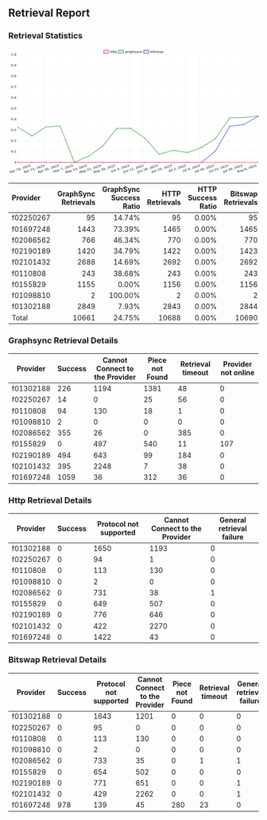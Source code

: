 ## Retrieval Report
### Retrieval Statistics
<img src="https://raw.githubusercontent.com/data-preservation-programs/filplus-checker-assets/main/filecoin-project/filecoin-plus-large-datasets/issues/1366/1691404479808.png"/>

| Provider  | GraphSync Retrievals | GraphSync Success Ratio | HTTP Retrievals | HTTP Success Ratio | Bitswap Retrievals | Bitswap Success Ratio |
| :-------- | -------------------: | ----------------------: | --------------: | -----------------: | -----------------: | --------------------: |
| f02250267 |                   95 |                  14.74% |              95 |              0.00% |                 95 |                 0.00% |
| f01697248 |                 1443 |                  73.39% |            1465 |              0.00% |               1465 |                66.76% |
| f02086562 |                  766 |                  46.34% |             770 |              0.00% |                770 |                 0.00% |
| f02190189 |                 1420 |                  34.79% |            1422 |              0.00% |               1423 |                 0.00% |
| f02101432 |                 2688 |                  14.69% |            2692 |              0.00% |               2692 |                 0.00% |
| f0110808  |                  243 |                  38.68% |             243 |              0.00% |                243 |                 0.00% |
| f0155829  |                 1155 |                   0.00% |            1156 |              0.00% |               1156 |                 0.00% |
| f01098810 |                    2 |                 100.00% |               2 |              0.00% |                  2 |                 0.00% |
| f01302188 |                 2849 |                   7.93% |            2843 |              0.00% |               2844 |                 0.00% |
| Total     |                10661 |                  24.75% |           10688 |              0.00% |              10690 |                 9.15% |

### Graphsync Retrieval Details
| Provider  | Success | Cannot Connect to the Provider | Piece not Found | Retrieval timeout | Provider not online |
| --------- | ------- | ------------------------------ | --------------- | ----------------- | ------------------- |
| f01302188 | 226     | 1194                           | 1381            | 48                | 0                   |
| f02250267 | 14      | 0                              | 25              | 56                | 0                   |
| f0110808  | 94      | 130                            | 18              | 1                 | 0                   |
| f01098810 | 2       | 0                              | 0               | 0                 | 0                   |
| f02086562 | 355     | 26                             | 0               | 385               | 0                   |
| f0155829  | 0       | 497                            | 540             | 11                | 107                 |
| f02190189 | 494     | 643                            | 99              | 184               | 0                   |
| f02101432 | 395     | 2248                           | 7               | 38                | 0                   |
| f01697248 | 1059    | 36                             | 312             | 36                | 0                   |

### Http Retrieval Details
| Provider  | Success | Protocol not supported | Cannot Connect to the Provider | General retrieval failure |
| --------- | ------- | ---------------------- | ------------------------------ | ------------------------- |
| f01302188 | 0       | 1650                   | 1193                           | 0                         |
| f02250267 | 0       | 94                     | 1                              | 0                         |
| f0110808  | 0       | 113                    | 130                            | 0                         |
| f01098810 | 0       | 2                      | 0                              | 0                         |
| f02086562 | 0       | 731                    | 38                             | 1                         |
| f0155829  | 0       | 649                    | 507                            | 0                         |
| f02190189 | 0       | 776                    | 646                            | 0                         |
| f02101432 | 0       | 422                    | 2270                           | 0                         |
| f01697248 | 0       | 1422                   | 43                             | 0                         |

### Bitswap Retrieval Details
| Provider  | Success | Protocol not supported | Cannot Connect to the Provider | Piece not Found | Retrieval timeout | General retrieval failure |
| --------- | ------- | ---------------------- | ------------------------------ | --------------- | ----------------- | ------------------------- |
| f01302188 | 0       | 1643                   | 1201                           | 0               | 0                 | 0                         |
| f02250267 | 0       | 95                     | 0                              | 0               | 0                 | 0                         |
| f0110808  | 0       | 113                    | 130                            | 0               | 0                 | 0                         |
| f01098810 | 0       | 2                      | 0                              | 0               | 0                 | 0                         |
| f02086562 | 0       | 733                    | 35                             | 0               | 1                 | 1                         |
| f0155829  | 0       | 654                    | 502                            | 0               | 0                 | 0                         |
| f02190189 | 0       | 771                    | 651                            | 0               | 0                 | 1                         |
| f02101432 | 0       | 429                    | 2262                           | 0               | 0                 | 1                         |
| f01697248 | 978     | 139                    | 45                             | 280             | 23                | 0                         |
